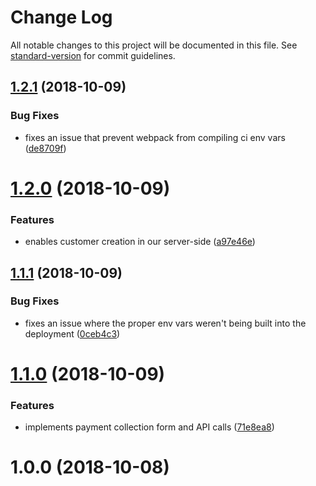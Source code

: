 # Change Log

All notable changes to this project will be documented in this file. See [standard-version](https://github.com/conventional-changelog/standard-version) for commit guidelines.

<a name="1.2.1"></a>
## [1.2.1](https://github.com/teamgunio/stripe-customer-kickstart/compare/v1.2.0...v1.2.1) (2018-10-09)


### Bug Fixes

* fixes an issue that prevent webpack from compiling ci env vars ([de8709f](https://github.com/teamgunio/stripe-customer-kickstart/commit/de8709f))



<a name="1.2.0"></a>
# [1.2.0](https://github.com/teamgunio/stripe-customer-kickstart/compare/v1.1.1...v1.2.0) (2018-10-09)


### Features

* enables customer creation in our server-side ([a97e46e](https://github.com/teamgunio/stripe-customer-kickstart/commit/a97e46e))



<a name="1.1.1"></a>
## [1.1.1](https://github.com/teamgunio/stripe-customer-kickstart/compare/v1.1.0...v1.1.1) (2018-10-09)


### Bug Fixes

* fixes an issue where the proper env vars weren't being built into the deployment ([0ceb4c3](https://github.com/teamgunio/stripe-customer-kickstart/commit/0ceb4c3))



<a name="1.1.0"></a>
# [1.1.0](https://github.com/teamgunio/stripe-customer-kickstart/compare/v1.0.0...v1.1.0) (2018-10-09)


### Features

* implements payment collection form and API calls ([71e8ea8](https://github.com/teamgunio/stripe-customer-kickstart/commit/71e8ea8))



<a name="1.0.0"></a>
# 1.0.0 (2018-10-08)

